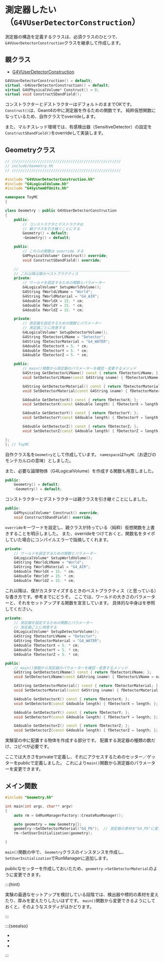 # 測定器したい（``G4VUserDetectorConstruction``）

測定器の構造を定義するクラスは、必須クラスのひとつで、
``G4VUserDetectorConstruction``クラスを継承して作成します。

## 親クラス

- [G4VUserDetectorConstruction](https://geant4.kek.jp/Reference/11.2.0/classG4VUserDetectorConstruction.html)

```cpp
G4VUserDetectorConstruction() = default;
virtual ~G4UserDetectorConstruction() = default;
virtual G4VPhysicalVolume* Construct() = 0;
virtual void ConstructSDandField();
```

コンストラクターとデストラクターはデフォルトのままでOKです。
``Construct()``は、Geant4の中に測定器を作るための関数です。
純粋仮想関数になっているため、自作クラスでoverrideします。

また、マルチスレッド環境では、有感検出器（SensitiveDetector）の設定を
``ConstructSDandField()``をoverrideして実装します。

## Geometryクラス

```cpp
// //////////////////////////////////////////////////
// include/Geometry.hh
// //////////////////////////////////////////////////

#include "G4VUserDetectorConstruction.hh"
#include "G4LogicalVolume.hh"
#include "G4SystemOfUnits.hh"

namespace ToyMC
{

class Geometry : public G4VUserDetectorConstruction
{
    public:
        // コンストラクタとデストラクタは
        // 親クラスを引き継ぐことにする
        Geometry() = default;
        ~Geometry() = default;

    public:
        // これらの関数は override する
        G4PhysicalVolume* Construct() override;
        void ConstructSDandField() override;

    // __________________________________________________
    // これ以降は僕のベストプラクティス
    private:
        // ワールドを設定するための関数とパラメーター
        G4LogicalVolume* SetupWorldVolume();
        G4String fWorldLVName = "World";
        G4String fWorldMaterial = "G4_AIR";
        G4double fWorldX = 15. * cm;
        G4double fWorldY = 15. * cm;
        G4double fWorldZ = 15. * cm;

    private:
        // 測定器を設定するための関数とパラメーター
        // 測定器ごとに用意する
        G4LogicalVolume* SetupDetectorVolume();
        G4String fDetectorLVName = "Detector";
        G4String fDetectorMaterial = "G4_WATER";
        G4double fDetectorX = 5. * cm;
        G4double fDetectorY = 5. * cm;
        G4double fDetectorZ = 5. * cm;

    public:
        // main()関数から測定器のパラメーターを確認・変更するメソッド
        G4String GetDetectorLVName() const { return fDetectorLVName; };
        void SetDetectorLVName(const G4String &name) { fDetectorLVName = name};

        G4String GetDetectorMaterial() const { return fDetectorMaterial; };
        void SetDetectorMaterial(const G4String &name) { fDetectorMaterial = name};

        G4double GetDetectorX() const { return fDetectorX; };
        void SetDetectorX(const G4double length) { fDetectorX = length; };

        G4double GetDetectorY() const { return fDetectorY; };
        void SetDetectorY(const G4double length) { fDetectorY = length; };

        G4double GetDetectorZ() const { return fDetectorZ; };
        void SetDetectorZ(const G4double length) { fDetectorZ = length; };

};
}; // ToyMC
```

自作クラス名を``Geometry``として作成しています。
``namespace``は``ToyMC``（お遊びのモンテカルロの意味）としました。

また、必要な論理物体（G4LogicalVolume）を作成する関数も用意しました。

```cpp
public:
    Geometry() = default;
    ~Geometry() = default;
```

コンストラクターとデストラクターは親クラスを引き継ぐことにしました。

```cpp
public:
    G4PhysicalVolume* Construct() override;
    void ConstructSDandField() override;
```

``override``キーワードを設定し、親クラスが持っている（純粋）仮想関数を上書きすることを明示しました。
また、overrideをつけておくと、関数名をタイポしていた場合にコンパイルエラーで指摘してくれます。

```cpp
private:
    // ワールドを設定するための関数とパラメーター
    G4LogicalVolume* SetupWorldVolume();
    G4String fWorldLVName = "World";
    G4String fWorldMaterial = "G4_AIR";
    G4double fWorldX = 15. * cm;
    G4double fWorldY = 15. * cm;
    G4double fWorldZ = 15. * cm;
```

これ以降は、僕がカスタマイズするときのベストプラクティス（と思っている）な書き方です。参考までにどうぞ。
ここでは、ワールドの大きさのパラメーターと、それをセットアップする関数を宣言しています。
具体的な中身は[](./geant4-geometry-world.md)を参照してください。

```cpp
private:
    // 測定器を設定するための関数とパラメーター
    // 測定器ごとに用意する
    G4LogicalVolume* SetupDetectorVolume();
    G4String fDetectorLVName = "Detector";
    G4String fDetectorMaterial = "G4_WATER";
    G4double fDetectorX = 5. * cm;
    G4double fDetectorY = 5. * cm;
    G4double fDetectorZ = 5. * cm;

public:
    // main()関数から測定器のパラメーターを確認・変更するメソッド
    G4String GetDetectorLVName() const { return fDetectorLVName; };
    void SetDetectorLVName(const G4String &name) { fDetectorLVName = name};

    G4String GetDetectorMaterial() const { return fDetectorMaterial; };
    void SetDetectorMaterial(const G4String &name) { fDetectorMaterial = name};

    G4double GetDetectorX() const { return fDetectorX; };
    void SetDetectorX(const G4double length) { fDetectorX = length; };

    G4double GetDetectorY() const { return fDetectorY; };
    void SetDetectorY(const G4double length) { fDetectorY = length; };

    G4double GetDetectorZ() const { return fDetectorZ; };
    void SetDetectorZ(const G4double length) { fDetectorZ = length; };
```

実験室の中に配置する物体を作成する部分です。
配置する測定器の種類の数だけ、コピペが必要です。

ここでは大きさをprivateで定義し、それにアクセスするためのセッター／ゲッターをpublicで定義しました。
これにより``main()``関数から測定器のパラメーターを変更できます。

## メイン関数

```cpp
#include "Geometry.hh"

int main(int argc, char** argv)
{
    auto rm = G4RunManagerFactory::CreateRunManager();

    auto geometry = new Geometry{};
    geometry->SetDetectorMaterial("G4_Pb");  // 測定器の素材を"G4_Pb"に変更
    rm->SetUserInitialization(geometry);

}
```

``main()``関数の中で、
``Geometry``クラスのインスタンスを作成し、
``SetUserInitialization``でRunManagerに追加します。

publicなセッターを作成しておいたため、``geometry->SetDetectorMaterial``のように変更できます。

:::{hint}

実験の最適なセットアップを検討している段階では、検出器や標的の素材を変えたり、厚みを変えたりしたいはずです。
``main()``関数から変更できるようにしておくと、そのようなスタディがはかどります。

:::

:::{seealso}

- [](./geant4-physicalvolume-pvplacement.md)
- [](./geant4-physicalvolume-pvreplica.md)
- [](./geant4-geometry-world.md)

:::

